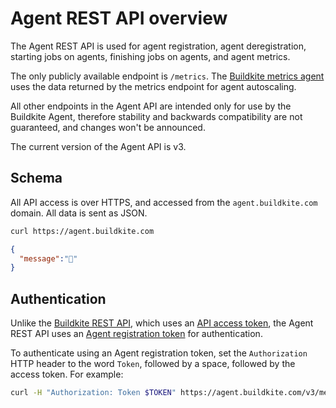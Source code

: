 # Agent REST API overview

The Agent REST API is used for agent registration, agent deregistration, starting jobs on agents, finishing jobs on agents, and agent metrics.

The only publicly available endpoint is `/metrics`. The [Buildkite metrics agent](https://github.com/buildkite/buildkite-agent-metrics) uses the data returned by the metrics endpoint for agent autoscaling.

All other endpoints in the Agent API are intended only for use by the Buildkite Agent, therefore stability and backwards compatibility are not guaranteed, and changes won't be announced.

The current version of the Agent API is v3.


## Schema

All API access is over HTTPS, and accessed from the `agent.buildkite.com` domain. All data is sent as JSON.

```bash
curl https://agent.buildkite.com
```

```json
{
  "message":"👋"
}
```

## Authentication

Unlike the [Buildkite REST API](/docs/apis/rest-api), which uses an [API access token](/docs/apis/rest-api#authentication), the Agent REST API uses an [Agent registration token](/docs/agent/v3/tokens) for authentication.

To authenticate using an Agent registration token, set the `Authorization` HTTP header to the word `Token`, followed by a space, followed by the access token. For example:

```bash
curl -H "Authorization: Token $TOKEN" https://agent.buildkite.com/v3/metrics
```
